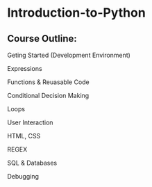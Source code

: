 # Introduction-to-Python

## Course Outline:
Geting Started (Development Environment)

Expressions

Functions & Reuasable Code

Conditional Decision Making

Loops

User Interaction

HTML, CSS

REGEX

SQL & Databases

Debugging
